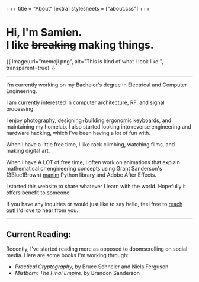 +++
title = "About"
[extra]
stylesheets = ["about.css"]
+++
<div id="about-header">

# Hi, <span class="highlight">I'm <span class="hover">Samien.</span></span><br>I like <del class="hovered">breaking</del> <span class="highlight">making things.</span>
{{ image(url="memoji.png", alt="This is kind of what I look like!", transparent=true) }}
</div>

---
I'm currently working on my Bachelor's degree in <colorize class="hover">Electrical and Computer Engineering</colorize>.

I am currently interested in <colorize>computer architecture</colorize>, <colorize>RF,</colorize> and <colorize>signal processing.</colorize>

I enjoy [photography](@/photography/index.md), designing+building ergonomic [keyboards](../tags/keyboards/), and maintaining my <colorize>homelab</colorize>. I also started looking into <colorize>reverse engineering</colorize> and <colorize>hardware hacking</colorize>, which I've been having a lot of fun with.

When I have a little free time, I like <colorize>rock climbing,</colorize> watching <colorize>films,</colorize> and making <colorize>digital art.</colorize>

When I have A LOT of free time, I often work on animations that explain mathematical or engineering concepts using Grant Sanderson's (3Blue1Brown) [manim](https://www.manim.community/) Python library and <colorize>Adobe After Effects.</colorize>

I started this website to share whatever I learn with the world. Hopefully it offers benefit to someone!

If you have any inquiries or would just like to say hello, feel free to [reach out!](../contact) I'd love to hear from you.

---
## Current Reading:
Recently, I've started reading more as opposed to doomscrolling on social media. Here are some books I'm working through:

- <colorize>*Practical Cryptography,*</colorize> by Bruce Schneier and Niels Ferguson
- <colorize>*Mistborn: The Final Empire,*</colorize> by Brandon Sanderson
